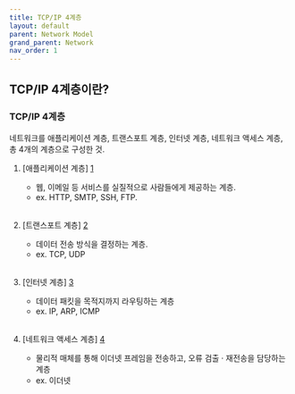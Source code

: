 ```yaml
---
title: TCP/IP 4계층
layout: default
parent: Network Model
grand_parent: Network
nav_order: 1
---
```


## TCP/IP 4계층이란?
### TCP/IP 4계층
네트워크를 애플리케이션 계층, 트랜스포트 계층, 인터넷 계층, 네트워크 액세스 계층, 총 4개의 계층으로 구성한 것.
1. [애플리케이션 계층] [1]<br/>
    - 웹, 이메일 등 서비스를 실질적으로 사람들에게 제공하는 계층.<br/>
    - ex. HTTP, SMTP, SSH, FTP.<br/>
    <br/>
   
2. [트랜스포트 계층] [2]<br/>
    - 데이터 전송 방식을 결정하는 계층.<br/>
    - ex. TCP, UDP<br/>
    <br/>
   
3. [인터넷 계층] [3]<br/>
    - 데이터 패킷을 목적지까지 라우팅하는 계층<br/>
    - ex. IP, ARP, ICMP<br/>
    <br/>

4. [네트워크 액세스 계층] [4]<br/>
    - 물리적 매체를 통해 이더넷 프레임을 전송하고, 오류 검출 · 재전송을 담당하는 계층<br/>
    - ex. 이더넷<br/>
    <br/>

[1]: application%20layer.html
[2]: transport%20layer.html
[3]: internet%20layer.html
[4]: network%20access%20layer.html